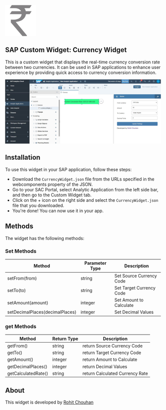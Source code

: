 

<img src="https://raw.githubusercontent.com/SAP-Custom-Widget/CurrencyWidget/main/icon.png" width="100">

## SAP Custom Widget: Currency Widget
This is a custom widget that displays the real-time currency conversion rate between two currencies. It can be used in SAP applications to enhance user experience by providing quick access to currency conversion information.

![preview](https://raw.githubusercontent.com/SAP-Custom-Widget/CurrencyWidget/main/screenshot.png)

## Installation
To use this widget in your SAP application, follow these steps:

- Download the `CurrencyWidget.json` file from the URLs specified in the webcomponents property of the JSON.
- Go to your SAC Portal, select Analytic Application from the left side bar, and then go to the Custom Widget tab.
- Click on the + icon on the right side and select the `CurrencyWidget.json` file that you downloaded.
- You're done! You can now use it in your app.

## Methods
The widget has the following methods:

### Set Methods

|  Method | Parameter Type  | Description  |
| ------------ | ------------ | ------------ |
| setFrom(from) | string |  Set Source Currency Code |
| setTo(to) | string |  Set Target Currency Code |
| setAmount(amount) | integer |  Set Amount to Calculate |
| setDecimalPlaces(decimalPlaces) | integer |  Set Decimal Values |

### get Methods

|  Method | Return Type | Description  |
| ------------ | ------------ | ------------ |
| getFrom()  | string |  return Source Currency Code |
| getTo()  | string |  return Target Currency Code |
| getAmount()  | integer |  return Amount to Calculate |
| getDecimalPlaces()  | integer |  return Decimal Values |
| getCalculatedRate()  | string |  return Calculated Currency Rate |

## About
This widget is developed by [Rohit Chouhan](http://linkedin.com/in/itsrohitchouhan "Rohit Chouhan")

